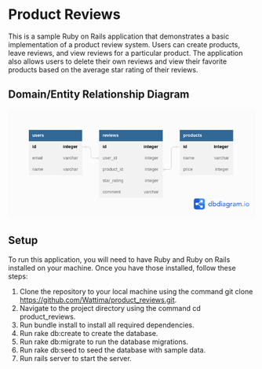 # Product Reviews
This is a sample Ruby on Rails application that demonstrates a basic implementation of a product review system. Users can create products, leave reviews, and view reviews for a particular product. The application also allows users to delete their own reviews and view their favorite products based on the average star rating of their reviews.

##  Domain/Entity Relationship Diagram
![My Image](./assets/Reviews_Users_Products.png)

## Setup
To run this application, you will need to have Ruby and Ruby on Rails installed on your machine. Once you have those installed, follow these steps:

1. Clone the repository to your local machine using the command git clone https://github.com/Wattima/product_reviews.git.
2. Navigate to the project directory using the command cd product_reviews.
3. Run bundle install to install all required dependencies.
4. Run rake db:create to create the database.
5. Run rake db:migrate to run the database migrations.
6. Run rake db:seed to seed the database with sample data.
7. Run rails server to start the server.

